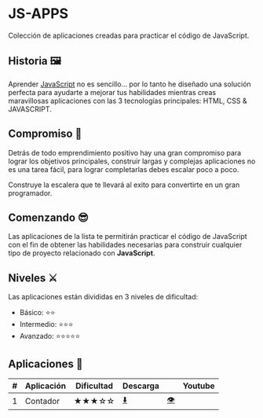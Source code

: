 # JS-APPS

Colección de aplicaciones creadas para practicar el código de JavaScript.

## Historia 🖼️

Aprender [JavaScript](https://developer.mozilla.org/es/docs/Web/JavaScript) no es sencillo... por lo tanto he diseñado una solución perfecta para ayudarte a mejorar tus habilidades mientras creas maravillosas aplicaciones con las 3 tecnologías principales: HTML, CSS & JAVASCRIPT.

## Compromiso 📅

Detrás de todo emprendimiento positivo hay una gran compromiso para lograr los objetivos principales, construir largas y complejas aplicaciones no es una tarea fácil, para lograr completarlas debes escalar poco a poco. 

Construye la escalera que te llevará al exito para convertirte en un gran programador.

## Comenzando 😎

Las aplicaciones de la lista te permitirán practicar el código de JavaScript con el fin de obtener las habilidades necesarias para construir cualquier tipo de proyecto relacionado con <b>JavaScript</b>.

## Niveles ⚔️

Las aplicaciones están divididas en 3 niveles de dificultad:

*  Básico:           ⭐⭐
*  Intermedio:      ⭐⭐⭐
*  Avanzado:      ⭐⭐⭐⭐⭐

## Aplicaciones 🎉
 
|  #  |  Aplicación        | Dificultad    | Descarga                                               |              | Youtube                                     |  
| --- | -------------      |------------   |-------------                                           | -----       |-----                                        |
| 1   | Contador           |   ★★★☆☆    | [⬇️](https://www.hernandoabella.com/proyectos/contador) |  [👁️](https://www.youtube.com/watch?v=sgGEDuY5zOs&t)     |



